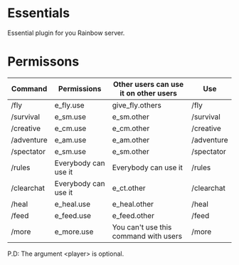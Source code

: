 # Essentials
Essential plugin for you Rainbow server.

# Permissons

Command    | Permissions          | Other users can use it on other users | Use
--------   |-----------------     |---------------------------------------|--------------
/fly       | e_fly.use            | give_fly.others                       | /fly <player>
/survival  | e_sm.use             | e_sm.other                            | /survival <player>
/creative  | e_cm.use             | e_cm.other                            | /creative <player>
/adventure | e_am.use             | e_am.other                            | /adventure <player>
/spectator | e_sm.use             | e_sm.other                            | /spectator <player>
/rules     | Everybody can use it | Everybody can use it                  | /rules
/clearchat | Everybody can use it | e_ct.other                            | /clearchat <player>
/heal      | e_heal.use           | e_heal.other                          | /heal <player>
/feed      | e_feed.use           | e_feed.other                          | /feed <player>
/more      | e_more.use           | You can't use this command with users | /more

P.D: The argument \<player\> is optional.   
